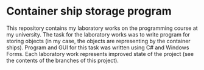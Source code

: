 # Container ship storage program

This repository contains my laboratory works on the programming course at my university. The task for the laboratory works was to write program for storing objects (in my case, the objects are representing by the container ships). Program and GUI for this task was written using C# and Windows Forms. Each laboratory work represents improved state of the project (see the contents of the branches of this project).
